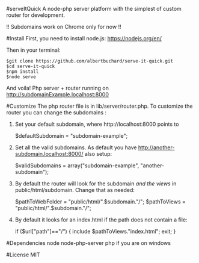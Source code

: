 #serveItQuick
A node-php server platform with the simplest of custom router for development.

!! Subdomains work on Chrome only for now !!

#Install
First, you need to install node.js: https://nodejs.org/en/

Then in your terminal:

    $git clone https://github.com/albertbuchard/serve-it-quick.git
    $cd serve-it-quick
    $npm install
    $node serve

And voila!
Php server + router running on http://subdomainExample.localhost:8000

#Customize
The php router file is in lib/server/router.php. To customize the router you can change the subdomains :

1) Set your default subdomain, where http://localhost:8000 points to

    $defaultSubdomain = "subdomain-example";

2) Set all the valid subdomains. As default you have http://another-subdomain.localhost:8000/ also setup:

    $validSubdomains = array("subdomain-example",
      "another-subdomain");


3) By default the router will look for the subdomain _and the views_ in public/html/subdomain. Change that as needed:

    $pathToWebFolder = "public/html/".$subdomain."/"; 
    $pathToViews = "public/html/".$subdomain."/";

4) By default it looks for an index.html if the path does not contain a file:

    if ($url["path"]=="/") {
      include $pathToViews."index.html";
      exit;
    } 

#Dependencies
node
node-php-server
php if you are on windows

#License
MIT